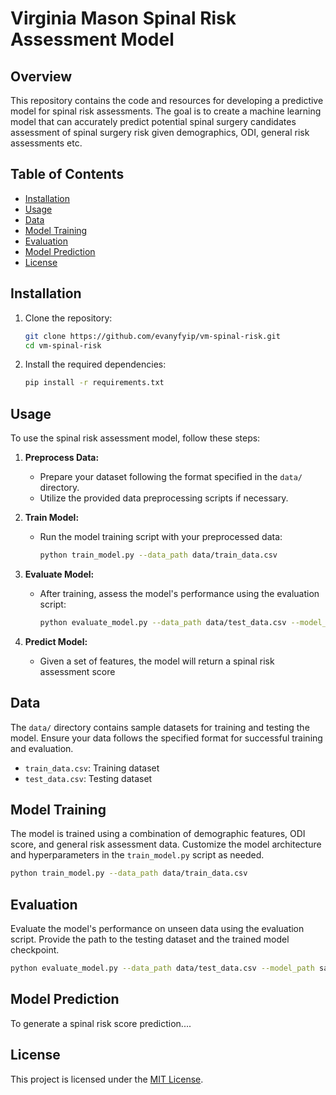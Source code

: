 # Virginia Mason Spinal Risk Assessment Model

## Overview

This repository contains the code and resources for developing a predictive model for spinal risk assessments. The goal is to create a machine learning model that can accurately predict potential spinal surgery candidates assessment of spinal surgery risk given demographics, ODI, general risk assessments etc.


## Table of Contents

- [Installation](#installation)
- [Usage](#usage)
- [Data](#data)
- [Model Training](#model-training)
- [Evaluation](#evaluation)
- [Model Prediction](#model-prediction)
- [License](#license)

## Installation

1. Clone the repository:

   ```bash
   git clone https://github.com/evanyfyip/vm-spinal-risk.git
   cd vm-spinal-risk
   ```

2. Install the required dependencies:

   ```bash
   pip install -r requirements.txt
   ```

## Usage

To use the spinal risk assessment model, follow these steps:

1. **Preprocess Data:**
   - Prepare your dataset following the format specified in the `data/` directory.
   - Utilize the provided data preprocessing scripts if necessary.

2. **Train Model:**
   - Run the model training script with your preprocessed data:

     ```bash
     python train_model.py --data_path data/train_data.csv
     ```

3. **Evaluate Model:**
   - After training, assess the model's performance using the evaluation script:

     ```bash
     python evaluate_model.py --data_path data/test_data.csv --model_path saved_models/model_checkpoint.pth
     ```
4. **Predict Model:**
   - Given a set of features, the model will return a spinal risk assessment score

## Data

The `data/` directory contains sample datasets for training and testing the model. Ensure your data follows the specified format for successful training and evaluation.

- `train_data.csv`: Training dataset
- `test_data.csv`: Testing dataset

## Model Training

The model is trained using a combination of demographic features, ODI score, and general risk assessment data. Customize the model architecture and hyperparameters in the `train_model.py` script as needed.

```bash
python train_model.py --data_path data/train_data.csv
```

## Evaluation

Evaluate the model's performance on unseen data using the evaluation script. Provide the path to the testing dataset and the trained model checkpoint.

```bash
python evaluate_model.py --data_path data/test_data.csv --model_path saved_models/model_checkpoint.pth
```
## Model Prediction

To generate a spinal risk score prediction....


## License

This project is licensed under the [MIT License](LICENSE).
